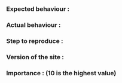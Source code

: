 ### Expected behaviour :

### Actual behaviour :

### Step to reproduce :

### Version of the site :

### Importance : (10 is the highest value)
